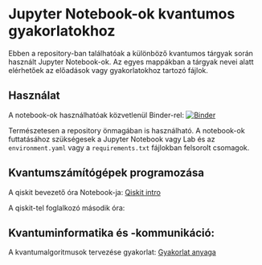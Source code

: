 # Jupyter Notebook-ok kvantumos gyakorlatokhoz

Ebben a repository-ban találhatóak a különböző kvantumos tárgyak során használt Jupyter Notebook-ok. Az egyes mappákban a tárgyak nevei alatt elérhetőek az előadások vagy gyakorlatokhoz tartozó fájlok.

## Használat

A notebook-ok használhatóak közvetlenül Binder-rel: [![Binder](https://mybinder.org/badge_logo.svg)](https://mybinder.org/v2/gh/DrIdle/quantum-notebook/HEAD)

Természetesen a repository önmagában is használható. A notebook-ok futtatásához szükségesek a Jupyter Notebook vagy Lab és az `environment.yaml` vagy a `requirements.txt` fájlokban felsorolt csomagok.

## Kvantumszámítógépek programozása

A qiskit bevezető óra Notebook-ja: [Qiskit intro](kvantumszamitogepek_programozasa/qiskit_bevezetes/qiskit_intro.ipynb)

A qiskit-tel foglalkozó második óra: 

## Kvantuminformatika és -kommunikáció:

A kvantumalgoritmusok tervezése gyakorlat: [Gyakorlat anyaga](kvantuminformatika_es_kommunikacio/qiskit_gyakorlat/kvantuminformatikai_algoritmusok_tervezese.ipynb)
